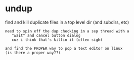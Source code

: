 # undup
find and kill duplicate files in a top level dir (and subdirs, etc)

```
need to spin off the dup checking in a sep thread with a
   "wait" and cancel button dialog
   cuz i think that's killin it (often sigh)

and find the PROPER way to pop a text editor on linux
(is there a proper way??)
